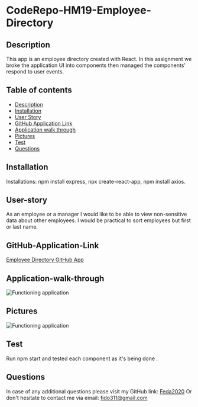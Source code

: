 # CodeRepo-HM19-Employee-Directory

## Description

 This app is an employee directory created with React. In this assignment we broke the application UI into components then managed the components' respond to user events.

## Table of contents

* [Description](#Description)
* [Installation](#Installation)
* [User Story](#User-story)
* [GitHub Application Link](#GitHub-Application-Link)
* [Application walk through](#Application-walk-through)
* [Pictures](#Pictures)
* [Test](#Test)
* [Questions](#Questions)

## Installation

  Installations: npm install express, npx create-react-app, npm install axios. 

## User-story

As an employee or a manager I would like to be able to view non-sensitive data about other employees. I would be practical to sort employees but first or last name.

## GitHub-Application-Link

[Employee Directory GitHub App](https://feda2020.github.io/CodeRepo-HM19-Employee-Directory/)

## Application-walk-through

![Functioning application](/build/assets/employeeDirectory.gif)

 ## Pictures

![Functioning application](/build/assets/employeeDirectory2.PNG)

## Test

Run npm start and tested each component as it's being done .

## Questions
In case of any additional questions please visit my GitHub link: [Feda2020](https://github.com/Feda2020) 
Or don't hesitate to contact me via email: fido311@gmail.com
    
